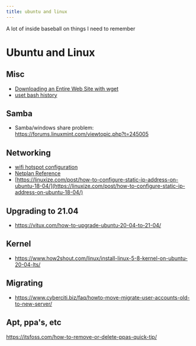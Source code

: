 ```yaml
---
title: ubuntu and linux
---
```


A lot of inside baseball on things I need to remember

<!--more-->

# Ubuntu and Linux

## Misc

* [Downloading an Entire Web Site with wget](https://www.linuxjournal.com/content/downloading-entire-web-site-wget)
* [uset bash history](https://www.cyberciti.biz/faq/clear-the-shell-history-in-ubuntu-linux/)


## Samba

* Samba/windows share problem: <https://forums.linuxmint.com/viewtopic.php?t=245005>

## Networking

* [wifi hotspot configuration](https://askubuntu.com/questions/1230690/wifi-hotspot-option-disabled-after-upgrade-to-ubuntu-20-04)
* [Netplan Reference](https://netplan.io/reference/)
* [https://linuxize.com/post/how-to-configure-static-ip-address-on-ubuntu-18-04/](https://linuxize.com/post/how-to-configure-static-ip-address-on-ubuntu-18-04/)

## Upgrading to 21.04

* <https://vitux.com/how-to-upgrade-ubuntu-20-04-to-21-04/>



## Kernel

* <https://www.how2shout.com/linux/install-linux-5-8-kernel-on-ubuntu-20-04-lts/>

## Migrating

* <https://www.cyberciti.biz/faq/howto-move-migrate-user-accounts-old-to-new-server/>

## Apt, ppa's, etc

<https://itsfoss.com/how-to-remove-or-delete-ppas-quick-tip/>
